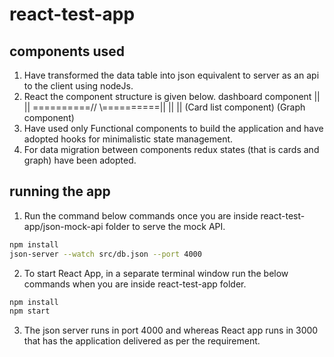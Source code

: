 # react-test-app

## components used
1. Have transformed the data table into json equivalent to server as an api to the client using nodeJs.
2. React the component structure is given below.
              dashboard component
                      ||
      || ==========//   \\==========||
      ||                             ||
(Card list component)         (Graph component)   
3. Have used only Functional components to build the application and have adopted hooks for minimalistic state management.
4. For data migration between components redux states (that is cards and graph) have been adopted.

## running the app
1. Run the command below commands once you are inside react-test-app/json-mock-api folder to serve the mock API. 
```bash
npm install
json-server --watch src/db.json --port 4000
```
2. To start React App, in a separate terminal window run the below commands when you are inside react-test-app folder.
```bash
npm install
npm start
```
3. The json server runs in port 4000 and whereas React app runs in 3000 that has the application delivered as per the requirement.
